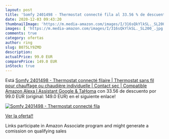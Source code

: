 ```yaml
---
layout: post
title: 'Somfy 2401498 - Thermostat connecté fila al 33.56 % de descuento'
date: 2020-12-03 09:43:20
thumbnailImage: 'https://m.media-amazon.com/images/I/316sQkYlkSL._SL200_.jpg'
images: [ 'https://m.media-amazon.com/images/I/316sQkYlkSL._SL200_.jpg' ]
comments: true
category: ofertas
author: ring
slug: B075LY9ZMD
description:
actualPrice: 99.0 EUR
comparePrice: 149.0 EUR
inStock: true
---
```


Está [Somfy 2401498 - Thermostat connecté filaire | Thermostat sans fil pour chauffage ou chaudière individuelle | Contact sec | Compatible Amazon Alexa  l Assistant Google & TaHoma](https://www.amazon.fr/dp/B075LY9ZMD/?tag=tolees0d-21) con 33.56 de descuento por 99.0 EUR (original: 149.0 EUR) en el siguiente enlace!

[![Somfy 2401498 - Thermostat connecté fila](https://m.media-amazon.com/images/I/316sQkYlkSL._SL200_.jpg)](https://www.amazon.fr/dp/B075LY9ZMD/?tag=tolees0d-21)

[Ver la oferta!!](https://www.amazon.fr/dp/B075LY9ZMD/?tag=tolees0d-21)

Links participate in Amazon Associate program and might generate a comission on qualifying sales


